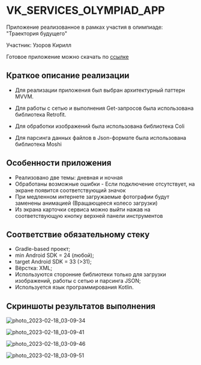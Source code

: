 # VK_SERVICES_OLYMPIAD_APP
Приложение реализованное в рамках участия в олимпиаде: "Траектория будущего" 

Участник: Узоров Кирилл 

Готовое приложение можно скачать по [ссылке](https://github.com/uzorov/VK_SERVICES_OLYMPIAD_APP/releases/tag/v1.0.0)

## Краткое описание реализации
* Для реализации приложения был выбран архитектурный паттерн MVVM.

* Для работы с сетью и выполнения Get-запросов была использована библиотека Retrofit.

* Для обработки изображений была использована библиотека Coli

* Для парсинга данных файлов в Json-формате была использована библиотека Moshi

## Особенности приложения

* Реализовано две темы: дневная и ночная
* Обработаны возможные ошибки - Если подключение отсутствует, на экране появится соответствующий значок 
* При медленном интернете загружаемые фотографии будут заменены анимацией (Вращающееся колесо загрузки)
* Из экрана карточки сервиса можно выйти нажав на соответствующую кнопку верхней панели инструментов 

## Соответствие обязательному стеку

* Gradle-based проект; 
* min Android SDK = 24 (любой);
* target Android SDK = 33 (>31);
* Вёрстка: XML;
* Используются сторонние библиотеки только для загрузки изображений, работы с сетью и парсинга JSON;  
* Используется язык программирования Kotlin.

## Скриншоты результатов выполнения 

![photo_2023-02-18_03-09-34](https://user-images.githubusercontent.com/90005421/219819484-23b6af90-a5ef-4a06-90ba-9464383c0215.jpg)

![photo_2023-02-18_03-09-41](https://user-images.githubusercontent.com/90005421/219819490-4e8a4bd0-d3b2-4f3e-bce1-9a35be80f0a0.jpg)

![photo_2023-02-18_03-09-46](https://user-images.githubusercontent.com/90005421/219819499-c520e927-1a03-4800-84c3-909a97214b5b.jpg)

![photo_2023-02-18_03-09-51](https://user-images.githubusercontent.com/90005421/219819525-5a7a1b96-dee8-46ba-9838-8970fe44ff0d.jpg)

